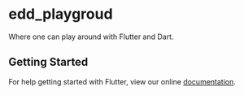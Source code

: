 # edd_playgroud

Where one can play around with Flutter and Dart.

## Getting Started

For help getting started with Flutter, view our online
[documentation](https://flutter.io/).
